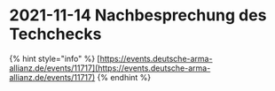 # 2021-11-14 Nachbesprechung des Techchecks

{% hint style="info" %}
[https://events.deutsche-arma-allianz.de/events/11717](https://events.deutsche-arma-allianz.de/events/11717)
{% endhint %}
